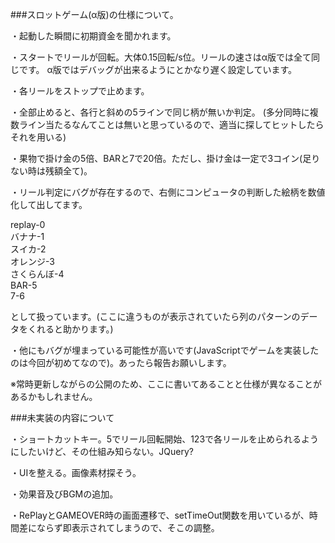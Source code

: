 ###スロットゲーム(α版)の仕様について。

・起動した瞬間に初期資金を聞かれます。

・スタートでリールが回転。大体0.15回転/s位。リールの速さはα版では全て同じです。
α版ではデバッグが出来るようにとかなり遅く設定しています。

・各リールをストップで止めます。

・全部止めると、各行と斜めの5ラインで同じ柄が無いか判定。
(多分同時に複数ライン当たるなんてことは無いと思っているので、適当に探してヒットしたらそれを用いる)

・果物で掛け金の5倍、BARと7で20倍。ただし、掛け金は一定で3コイン(足りない時は残額全て)。

・リール判定にバグが存在するので、右側にコンピュータの判断した絵柄を数値化して出してます。

replay-0<br>
バナナ-1<br>
スイカ-2<br>
オレンジ-3<br>
さくらんぼ-4<br>
BAR-5<br>
7-6

として扱っています。(ここに違うものが表示されていたら列のパターンのデータをくれると助かります。)

・他にもバグが埋まっている可能性が高いです(JavaScriptでゲームを実装したのは今回が初めてなので)。あったら報告お願いします。

※常時更新しながらの公開のため、ここに書いてあることと仕様が異なることがあるかもしれません。

###未実装の内容について

・ショートカットキー。5でリール回転開始、123で各リールを止められるようにしたいけど、その仕組み知らない。JQuery?

・UIを整える。画像素材探そう。

・効果音及びBGMの追加。

・RePlayとGAMEOVER時の画面遷移で、setTimeOut関数を用いているが、時間差にならず即表示されてしまうので、そこの調整。
